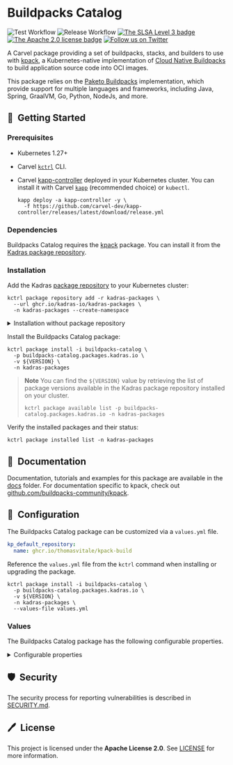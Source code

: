 # Buildpacks Catalog

![Test Workflow](https://github.com/kadras-io/buildpacks-catalog/actions/workflows/test.yml/badge.svg)
![Release Workflow](https://github.com/kadras-io/buildpacks-catalog/actions/workflows/release.yml/badge.svg)
[![The SLSA Level 3 badge](https://slsa.dev/images/gh-badge-level3.svg)](https://slsa.dev/spec/v1.0/levels)
[![The Apache 2.0 license badge](https://img.shields.io/badge/License-Apache_2.0-blue.svg)](https://opensource.org/licenses/Apache-2.0)
[![Follow us on Twitter](https://img.shields.io/static/v1?label=Twitter&message=Follow&color=1DA1F2)](https://twitter.com/kadrasIO)

A Carvel package providing a set of buildpacks, stacks, and builders to use with [kpack](https://github.com/kadras-io/package-for-kpack), a Kubernetes-native implementation of [Cloud Native Buildpacks](https://buildpacks.io) to build application source code into OCI images.

This package relies on the [Paketo Buildpacks](https://paketo.io) implementation, which provide support for multiple languages and frameworks, including Java, Spring, GraalVM, Go, Python, NodeJs, and more.

## 🚀&nbsp; Getting Started

### Prerequisites

* Kubernetes 1.27+
* Carvel [`kctrl`](https://carvel.dev/kapp-controller/docs/latest/install/#installing-kapp-controller-cli-kctrl) CLI.
* Carvel [kapp-controller](https://carvel.dev/kapp-controller) deployed in your Kubernetes cluster. You can install it with Carvel [`kapp`](https://carvel.dev/kapp/docs/latest/install) (recommended choice) or `kubectl`.

  ```shell
  kapp deploy -a kapp-controller -y \
    -f https://github.com/carvel-dev/kapp-controller/releases/latest/download/release.yml
  ```

### Dependencies

Buildpacks Catalog requires the [kpack](https://github.com/kadras-io/package-for-kpack) package. You can install it from the [Kadras package repository](https://github.com/kadras-io/kadras-packages).

### Installation

Add the Kadras [package repository](https://github.com/kadras-io/kadras-packages) to your Kubernetes cluster:

  ```shell
  kctrl package repository add -r kadras-packages \
    --url ghcr.io/kadras-io/kadras-packages \
    -n kadras-packages --create-namespace
  ```

<details><summary>Installation without package repository</summary>
The recommended way of installing the buildpacks-catalog package is via the Kadras <a href="https://github.com/kadras-io/kadras-packages">package repository</a>. If you prefer not using the repository, you can add the package definition directly using <a href="https://carvel.dev/kapp/docs/latest/install"><code>kapp</code></a> or <code>kubectl</code>.

  ```shell
  kubectl create namespace kadras-packages
  kapp deploy -a buildpacks-catalog-package -n kadras-packages -y \
    -f https://github.com/kadras-io/buildpacks-catalog/releases/latest/download/metadata.yml \
    -f https://github.com/kadras-io/buildpacks-catalog/releases/latest/download/package.yml
  ```
</details>

Install the Buildpacks Catalog package:

  ```shell
  kctrl package install -i buildpacks-catalog \
    -p buildpacks-catalog.packages.kadras.io \
    -v ${VERSION} \
    -n kadras-packages
  ```

> **Note**
> You can find the `${VERSION}` value by retrieving the list of package versions available in the Kadras package repository installed on your cluster.
> 
>   ```shell
>   kctrl package available list -p buildpacks-catalog.packages.kadras.io -n kadras-packages
>   ```

Verify the installed packages and their status:

  ```shell
  kctrl package installed list -n kadras-packages
  ```

## 📙&nbsp; Documentation

Documentation, tutorials and examples for this package are available in the [docs](docs) folder.
For documentation specific to kpack, check out [github.com/buildpacks-community/kpack](https://github.com/buildpacks-community/kpack).

## 🎯&nbsp; Configuration

The Buildpacks Catalog package can be customized via a `values.yml` file.

  ```yaml
  kp_default_repository:
    name: ghcr.io/thomasvitale/kpack-build
  ```

Reference the `values.yml` file from the `kctrl` command when installing or upgrading the package.

  ```shell
  kctrl package install -i buildpacks-catalog \
    -p buildpacks-catalog.packages.kadras.io \
    -v ${VERSION} \
    -n kadras-packages \
    --values-file values.yml
  ```

### Values

The Buildpacks Catalog package has the following configurable properties.

<details><summary>Configurable properties</summary>

| Config | Default | Description |
|-------|-------------------|-------------|
| `kp_default_repository.name` | `""` | The default repository to use for builder images and dependencies. For example, GitHub Container Registry: `ghcr.io/my-org/my-repo`; GCR: `gcr.io/my-project/my-repo`; Harbor: `myharbor.io/my-project/my-repo`, Dockerhub: `docker.io/my-username/my-repo`.|

</details>

## 🛡️&nbsp; Security

The security process for reporting vulnerabilities is described in [SECURITY.md](SECURITY.md).

## 🖊️&nbsp; License

This project is licensed under the **Apache License 2.0**. See [LICENSE](LICENSE) for more information.
